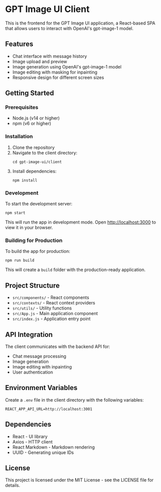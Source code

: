# GPT Image UI Client

This is the frontend for the GPT Image UI application, a React-based SPA that allows users to interact with OpenAI's gpt-image-1 model.

## Features

- Chat interface with message history
- Image upload and preview
- Image generation using OpenAI's gpt-image-1 model
- Image editing with masking for inpainting
- Responsive design for different screen sizes

## Getting Started

### Prerequisites

- Node.js (v14 or higher)
- npm (v6 or higher)

### Installation

1. Clone the repository
2. Navigate to the client directory:
   ```
   cd gpt-image-ui/client
   ```
3. Install dependencies:
   ```
   npm install
   ```

### Development

To start the development server:

```
npm start
```

This will run the app in development mode. Open [http://localhost:3000](http://localhost:3000) to view it in your browser.

### Building for Production

To build the app for production:

```
npm run build
```

This will create a `build` folder with the production-ready application.

## Project Structure

- `src/components/` - React components
- `src/contexts/` - React context providers
- `src/utils/` - Utility functions
- `src/App.js` - Main application component
- `src/index.js` - Application entry point

## API Integration

The client communicates with the backend API for:

- Chat message processing
- Image generation
- Image editing with inpainting
- User authentication

## Environment Variables

Create a `.env` file in the client directory with the following variables:

```
REACT_APP_API_URL=http://localhost:3001
```

## Dependencies

- React - UI library
- Axios - HTTP client
- React Markdown - Markdown rendering
- UUID - Generating unique IDs

## License

This project is licensed under the MIT License - see the LICENSE file for details.